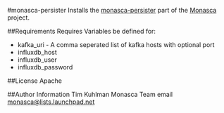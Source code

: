 #monasca-persister
Installs the [monasca-persister](https://github.com/stackforge/monasca-persister) part of the [Monasca](https://wiki.openstack.org/wiki/Monasca) project.

##Requirements
Requires Variables be defined for:
- kafka_uri - A comma seperated list of kafka hosts with optional port
- influxdb_host
- influxdb_user
- influxdb_password

##License
Apache

##Author Information
Tim Kuhlman
Monasca Team email monasca@lists.launchpad.net
